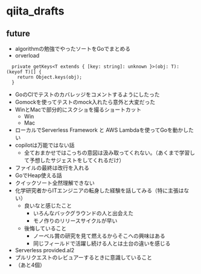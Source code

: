 # qiita_drafts

## future

- algorithmの勉強でやったソートをGoでまとめる
- orverload

```
  private getKeys<T extends { [key: string]: unknown }>(obj: T): (keyof T)[] {
    return Object.keys(obj);
  }
```


* GoのCIでテストのカバレッジをコメントするようにしたった
* Gomockを使ってテストのmock入れたら意外と大変だった
* WinとMacで部分的にスクショを撮るショートカット
    * Win
    * Mac
* ローカルでServerless Framework と AWS Lambdaを使ってGoを動かしたい
* copilotは万能ではない話
    * 全ておまかせではこっちの意図は汲み取ってくれない。（あくまで学習して予想したサジェストをしてくれるだけ）
* ファイルの最終は改行を入れる
* GoでHeap使える話
* クイックソート全然理解できない
* 化学研究者からITエンジニアの転身した経験を話してみる（特に主張はない）
  - 良いなと感じたこと
    - いろんなバックグラウンドの人と出会えた
    - モノ作りのリリースサイクルが早い
  - 後悔していること
    - ノーベル賞の研究を見て燃えるからそこへの興味はある
    - 同じフィールドで活躍し続ける人とは土台の違いを感じる
* Serverless provided.al2
* プルリクエストのレビュアーするときに意識していること
* （あと4個）
